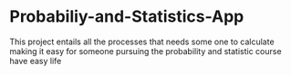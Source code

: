 # Probabiliy-and-Statistics-App
This project entails all the processes that needs some one to calculate making it easy for someone pursuing the probability and statistic course have easy life 
